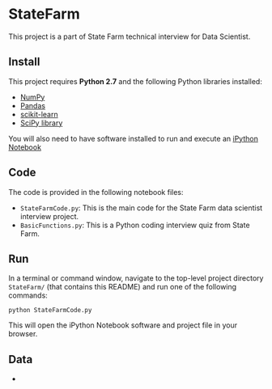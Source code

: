 # StateFarm
This project is a part of State Farm technical interview for Data Scientist.

## Install

This project requires **Python 2.7** and the following Python libraries installed:

- [NumPy](http://www.numpy.org/)
- [Pandas](http://pandas.pydata.org/)
- [scikit-learn](http://scikit-learn.org/stable/)
- [SciPy library](http://www.scipy.org/scipylib/index.html)

You will also need to have software installed to run and execute an [iPython Notebook](http://ipython.org/notebook.html)

## Code

The code is provided in the following notebook files:

- ```StateFarmCode.py```: This is the main code for the State Farm data scientist interview project.
- ```BasicFunctions.py```: This is a Python coding interview quiz from State Farm.

## Run

In a terminal or command window, navigate to the top-level project directory `StateFarm/` (that contains this README) and run one of the following commands:

```python StateFarmCode.py```  

This will open the iPython Notebook software and project file in your browser.

## Data

- 

